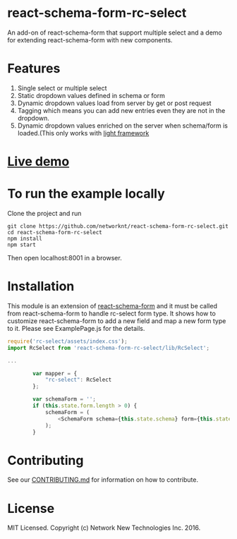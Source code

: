 # react-schema-form-rc-select
An add-on of react-schema-form that support multiple select and a demo for extending react-schema-form with new components.

# Features
1. Single select or multiple select
2. Static dropdown values defined in schema or form
3. Dynamic dropdown values load from server by get or post request
4. Tagging which means you can add new entries even they are not in the dropdown.
5. Dynamic dropdown values enriched on the server when schema/form is loaded.(This only works with [light framework](https://github.com/networknt/light.git)

# [Live demo](http://networknt.github.io/react-schema-form-rc-select/)

# To run the example locally
Clone the project and run

```
git clone https://github.com/networknt/react-schema-form-rc-select.git
cd react-schema-form-rc-select
npm install
npm start
```
Then open localhost:8001 in a browser.

# Installation

This module is an extension of [react-schema-form](https://github.com/networknt/react-schema-form.git) and it must be called from react-schema-form to handle rc-select form type.
It shows how to customize react-schema-form to add a new field and map a new form type to it. Please see ExamplePage.js for the details.

```js
require('rc-select/assets/index.css');
import RcSelect from 'react-schema-form-rc-select/lib/RcSelect';

...

        var mapper = {
            "rc-select": RcSelect
        };

        var schemaForm = '';
        if (this.state.form.length > 0) {
            schemaForm = (
                <SchemaForm schema={this.state.schema} form={this.state.form} model={this.state.model} onModelChange={this.onModelChange} mapper={mapper} />
            );
        }


```

# Contributing

See our [CONTRIBUTING.md](https://github.com/networknt/react-schema-form/CONTRIBUTING.md) for information on how to contribute.


# License

MIT Licensed. Copyright (c) Network New Technologies Inc. 2016.
